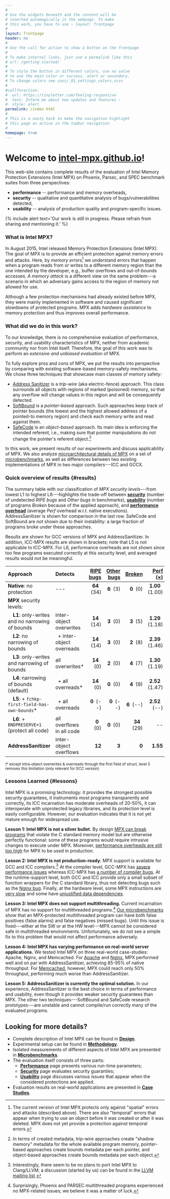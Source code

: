 ```yaml
---
#
# Use the widgets beneath and the content will be
# inserted automagically in the webpage. To make
# this work, you have to use › layout: frontpage
#
layout: frontpage
header: no
#
# Use the call for action to show a button on the frontpage
#
# To make internal links, just use a permalink like this
# url: /getting-started/
#
# To style the button in different colors, use no value
# to use the main color or success, alert or secondary.
# To change colors see sass/_01_settings_colors.scss
#
#callforaction:
#  url: https://tinyletter.com/feeling-responsive
#  text: Inform me about new updates and features ›
#  style: alert
permalink: /index.html
#
# This is a nasty hack to make the navigation highlight
# this page as active in the topbar navigation
#
homepage: true
---
```


# Welcome to [intel-mpx.github.io](https://intel-mpx.github.io)!

This web-site contains complete results of the evaluation of Intel Memory Protection Extensions (Intel MPX) on Phoenix, Parsec, and SPEC benchmark suites from three perspectives:

* **performance** -- performance and memory overheads,
* **security** -- qualitative and quantitative analysis of bugs/vulnerabilities detected,
* **usability** -- analysis of production quality and program-specific issues.

{% include alert text='Our work is still in progress. Please refrain from sharing and mentioning it.' %}

### What is Intel MPX?

In August 2015, Intel released Memory Protection Extensions (Intel MPX).
The goal of MPX is to provide an efficient protection against memory errors and attacks.
Here, by *memory errors*[^temporal] we understand errors that happen when a program reads from or writes to a different memory region than the one intended by the developer, e.g., buffer overflows and out-of-bounds accesses.
*A memory attack* is a different view on the same problem---a scenario in which an adversary gains access to the region of memory not allowed for use.

Although a few protection mechanisms had already existed before MPX, they were mainly implemented in software and caused significant slowdowns of protected programs.
MPX adds *hardware assistance* to memory protection and thus improves overall performance.

### What did we do in this work?

To our knowledge, there is no comprehensive evaluation of performance, security, and usability characteristics of MPX, neither from academic community nor from Intel itself.
Therefore, the goal of this work was to perform an *extensive and unbiased evaluation* of MPX.

To fully explore pros and cons of MPX, we put the results into perspective by comparing with existing software-based memory-safety mechanisms.
We chose three techniques that showcase main classes of memory safety:

* [Address Sanitizer](http://clang.llvm.org/docs/AddressSanitizer.html) is a _trip-wire_ (aka electric-fence) approach. This class surrounds all objects with regions of marked (poisoned) memory, so that any overflow will change values in this region and will be consequently detected.
* [SoftBound](https://www.cs.rutgers.edu/~santosh.nagarakatte/softbound/) is a _pointer-based_ approach. Such approaches keep track of pointer bounds (the lowest and the highest allowed address of a pointed-to memory region) and check each memory write and read against them.
* [SafeCode](http://safecode.cs.illinois.edu/) is an _object-based_ approach. Its main idea is enforcing the intended referent, i.e., making sure that pointer manipulations do not change the pointer's referent object.[^pointervsobject]

In this work, we present results of our experiments and discuss applicability of MPX.
We also analyze [microarchitectural details of MPX](/design) on a set of [microbenchmarks](/microbenchmarks), as well as differences between two existing implementations of MPX in two major compilers---ICC and GCCX.

### Quick overview of results {#results}

The summary table with our classification of *MPX security levels*---from lowest L1 to highest L6---highlights the trade-off between [__security__](/security) (number of undetected *RIPE bugs* and *Other bugs* in benchmarks), [__usability__](/usability) (number of programs *Broken* because of the applied approach), and [__performance overhead__](/performance) (average *Perf* overhead w.r.t. native executions).
AddressSanitizer is shown for comparison in the last row.
SafeCode and SoftBound are *not* shown due to their instability: a large fraction of programs broke under these approaches.

Results are shown for GCC versions of MPX and AddressSanitizer.
In addition, ICC-MPX results are shown in brackets; note that L5 is not applicable to ICC-MPX.
For L6, performance overheads are not shown since too few programs executed correctly at this security level, and averaged results would not be meaningful.

| Approach                                                   | Detects                        | [RIPE bugs](/security#ripe)          | [Other bugs](/security#others)      | [Broken](/usability)           | [Perf (&times;)](/performance) |
|:-----------------------------------------------------------|:-------------------------------|-------------------:|----------------:|-----------------:|---------------:|
| **Native**: no protection                                  | ---                            | **64**&ensp;(34)   | **6**&ensp;(3)  | **0**&ensp;(0)   | **1.00**&ensp;(1.00)            |
| **MPX** security levels: |
| &ensp;&ensp;**L1**: only-writes and no narrowing of bounds | inter-object overwrites        | **14**&ensp;(14)   | **3**&ensp;(0)  | **3**&ensp;(5)   | **1.29**&ensp;(1.18)           |
| &ensp;&ensp;**L2**: no narrowing of bounds                 | &ensp;+ inter-object overreads | **14**&ensp;(14)   | **3**&ensp;(0)  | **2**&ensp;(8)   | **2.39**&ensp;(1.46)           |
| &ensp;&ensp;**L3**: only-writes and narrowing of bounds    | all overwrites*                | **14**&ensp;(0)    | **2**&ensp;(0)  | **4**&ensp;(7)   | **1.30**&ensp;(1.19)           |
| &ensp;&ensp;**L4**: narrowing of bounds (default)          | &ensp;+ all overreads*         | **14**&ensp;(0)    | **0**&ensp;(0)  | **4**&ensp;(9)   | **2.52**&ensp;(1.47)           |
| &ensp;&ensp;**L5**: + `fchkp-first-field-has-own-bounds`*  | &ensp;+ all overreads          | **0**&ensp;(--)    | **0**&ensp;(--) | **6**&ensp;(--)  | **2.52**&ensp;(--)           |
| &ensp;&ensp;**L6**: + `BNDPRESERVE=1` (protect all code)   | all overflows in all code      | **0**&ensp;(0)     | **0**&ensp;(0)  | **34**&ensp;(29) | --            |
| **AddressSanitizer**                                       | inter-object overflows         | **12**             | **3**           | **0**      | **1.55**           |

<sup>
\* except intra-object overwrites & overreads through the first field of struct, level 5 removes this limitation (only relevant for GCC version)
</sup>

### Lessons Learned {#lessons}

Intel MPX is a promising technology: it provides the strongest possible security guarantees, it instruments most programs transparently and correctly, its ICC incarnation has moderate overheads of 20-50%, it can interoperate with unprotected legacy libraries, and its protection level is easily configurable.
However, our evaluation indicates that it is not yet mature enough for widespread use.

**Lesson 1: Intel MPX is not a silver bullet.**
By design [MPX can break programs](/usability) that violate the C standard memory model but are otherwise perfectly functional: some of these programs would require intrusive changes to execute under MPX.
Moreover, [performance overheads are still too high](/performance) for MPX to be used in production.

**Lesson 2: Intel MPX is not production-ready.**
MPX support is available for GCC and ICC compilers.[^clang]
At the compiler level, GCC-MPX has [severe performance issues](/performance) whereas ICC-MPX has [a number of compiler bugs](/usability).
At the runtime-support level, both GCC and ICC provide only a small subset of function wrappers for the C standard library, thus not detecting bugs such as the [Nginx bug](case-studies/#security-1).
Finally, at the hardware level, some MPX instructions are [very slow](/microbenchmarks#mpxinstr) and some have [unjustified data dependencies](/performance#ipc).

**Lesson 3: Intel MPX does not support multithreading.**
Current incarnation of MPX has no support for multithreaded programs.[^multi]
[Our microbenchmarks](microbenchmarks/#multithreading) show that an MPX-protected multithreaded program can have both false positives (false alarms) and false negatives (missed bugs).
Until this issue is fixed---either at the SW or at the HW level---MPX cannot be considered safe in multithreaded environments.
Unfortunately, we do not see a simple fix to this problem that would *not* affect performance adversely.

**Lesson 4: Intel MPX has varying performance on real-world server applications.**
We tested Intel MPX on three real-world case-studies: Apache, Nginx, and Memcached.
For [Apache](/case-studies#apache) and [Nginx](/case-studies#nginx), MPX performed well and on par with AddressSanitizer, achieving 85-95% of native throughput.
For [Memcached](/case-studies#memcached), however, MPX could reach only 50% throughput, performing much worse than AddressSanitizer.

**Lesson 5: AddressSanitizer is currently the optimal solution.**
In our experience, AddressSanitizer is the best choice in terms of performance and usability, even though it provides weaker security guarantees than MPX.
The other two techniques---SoftBound and SafeCode research prototypes---are unstable and cannot compile/run correctly many of the evaluated programs.


## Looking for more details?

* Complete description of Intel MPX can be found in **[Design](/design)**.
* Experimental setup can be found in **[Methodology](/methodology/)**.
* Isolated measurements of different aspects of Intel MPX are presented in **[Microbenchmarks](/microbenchmarks/)**.
* The evaluation itself consists of three parts:
    * **[Performance](/performance/)** page presents various run-time parameters;
    * **[Security](/security/)** page evaluates security guaranties;
    * **[Usability](/usability/)** page discusses various issues that appear when the considered protections are applied.
* Evaluation results on real-world applications are presented in **[Case Studies](/case-studies/)**.


[^temporal]: The current version of Intel MPX protects only against "spatial" errors and attacks (described above). There are also "temporal" errors that appear when trying to use an object before it was created or after it was deleted. MPX does not yet provide a protection against temporal errors.
[^pointervsobject]: In terms of created metadata, trip-wire approaches create "shadow memory" metadata for the whole available program memory, pointer-based approaches create bounds metadata per each pointer, and object-based approaches create bounds metadata per each object.
[^clang]: Interestingly, there seem to be no plans to port Intel MPX to Clang/LLVM; a discussion (started by us) can be found in the [LLVM mailing list](http://lists.llvm.org/pipermail/llvm-dev/2016-January/094620.html).
[^multi]: Surprisingly, Phoenix and PARSEC multithreaded programs experienced no MPX-related issues; we believe it was a matter of luck.
